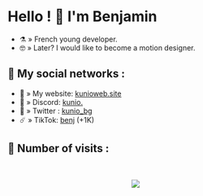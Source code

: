 # Hello ! 👋  I'm Benjamin

- ⚗️ » French young developer.
- 🤓 » Later? I would like to become a motion designer.

## 🌊 My social networks :
- 🔱 » My website: [kunioweb.site](https://kunioweb.site)
- 🤖 » Discord: [kunio.](https://discord.com/users/750793433257476146)
- 🐤 » Twitter : [kunio_bg](https://twitter.com/kunio_bg)
- ☄️ » TikTok: [benj](https://tiktok.com/@benj_3869) (+1K)

## 🌟 Number of visits :

<p>&nbsp;</p>

<p align="center"> 
  <img src="https://profile-counter.glitch.me/Weyzox/count.svg" />
</p>
